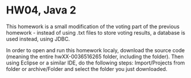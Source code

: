 # HW04, Java 2
This homework is a small modification of the voting part of the previous homework - instead of using .txt files to store voting results, a database is used instead, using JDBC.

In order to open and run this homework localy, download the source code (meaning the entire hwXX-0036516265 folder, including the folder). Then using Eclipse or a similar IDE, do the following steps:
Import/Projects from folder or archive/Folder and select the folder you just downloaded.